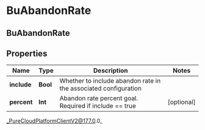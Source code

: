 # BuAbandonRate

## BuAbandonRate

## Properties

|Name | Type | Description | Notes|
|------------ | ------------- | ------------- | -------------|
| **include** | **Bool** | Whether to include abandon rate in the associated configuration | |
| **percent** | **Int** | Abandon rate percent goal. Required if include &#x3D;&#x3D; true | [optional] |



_PureCloudPlatformClientV2@177.0.0_
